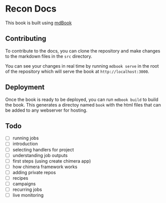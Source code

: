 # Recon Docs

This book is built using [mdBook](https://github.com/rust-lang/mdBook)

## Contributing 

To contribute to the docs, you can clone the repository and make changes to the markdown files in the `src` directory. 

You can see your changes in real time by running `mdbook serve` in the root of the repository which will serve the book at `http://localhost:3000`.

## Deployment 

Once the book is ready to be deployed, you can run `mdbook build` to build the book. This generates a directoy named `book` with the html files that can be added to any webserver for hosting. 

## Todo

- [ ] running jobs
- [ ] introduction
- [ ] selecting handlers for project
- [ ] understanding job outputs
- [ ] first steps (using create chimera app)
- [ ] how chimera framework works
- [ ] adding private repos
- [ ] recipes
- [ ] campaigns
- [ ] recurring jobs
- [ ] live monitoring
